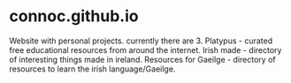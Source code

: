 # connoc.github.io
Website with personal projects. currently there are 3.
Platypus - curated free educational resources from around the internet.
Irish made - directory of interesting things made in ireland.
Resources for Gaeilge - directory of resources to learn the irish language/Gaeilge.
